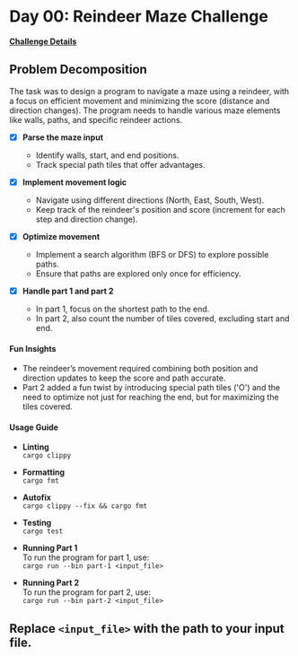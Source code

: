 # Day 00: Reindeer Maze Challenge

[**Challenge Details**](docs/challenge.md)

## Problem Decomposition

The task was to design a program to navigate a maze using a reindeer, with a focus on efficient movement and minimizing the score (distance and direction changes). The program needs to handle various maze elements like walls, paths, and specific reindeer actions.

- [x] **Parse the maze input**  
  - Identify walls, start, and end positions.  
  - Track special path tiles that offer advantages.
  
- [x] **Implement movement logic**  
  - Navigate using different directions (North, East, South, West).  
  - Keep track of the reindeer's position and score (increment for each step and direction change).

- [x] **Optimize movement**  
  - Implement a search algorithm (BFS or DFS) to explore possible paths.  
  - Ensure that paths are explored only once for efficiency.
  
- [x] **Handle part 1 and part 2**  
  - In part 1, focus on the shortest path to the end.  
  - In part 2, also count the number of tiles covered, excluding start and end.

#### Fun Insights

- The reindeer’s movement required combining both position and direction updates to keep the score and path accurate.
- Part 2 added a fun twist by introducing special path tiles ('O') and the need to optimize not just for reaching the end, but for maximizing the tiles covered.

#### Usage Guide

- **Linting**  
  `cargo clippy`

- **Formatting**  
  `cargo fmt`

- **Autofix**  
  `cargo clippy --fix && cargo fmt`

- **Testing**  
  `cargo test`

- **Running Part 1**  
  To run the program for part 1, use:  
  `cargo run --bin part-1 <input_file>`

- **Running Part 2**  
  To run the program for part 2, use:  
  `cargo run --bin part-2 <input_file>`

Replace `<input_file>` with the path to your input file.
---
